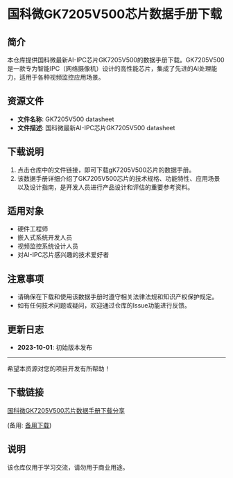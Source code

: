 # 国科微GK7205V500芯片数据手册下载

## 简介

本仓库提供国科微最新AI-IPC芯片GK7205V500的数据手册下载。GK7205V500是一款专为智能IPC（网络摄像机）设计的高性能芯片，集成了先进的AI处理能力，适用于各种视频监控应用场景。

## 资源文件

- **文件名称**: GK7205V500 datasheet
- **文件描述**: 国科微最新AI-IPC芯片GK7205V500 datasheet

## 下载说明

1. 点击仓库中的文件链接，即可下载gK7205V500芯片的数据手册。
2. 该数据手册详细介绍了GK7205V500芯片的技术规格、功能特性、应用场景以及设计指南，是开发人员进行产品设计和评估的重要参考资料。

## 适用对象

- 硬件工程师
- 嵌入式系统开发人员
- 视频监控系统设计人员
- 对AI-IPC芯片感兴趣的技术爱好者

## 注意事项

- 请确保在下载和使用该数据手册时遵守相关法律法规和知识产权保护规定。
- 如有任何技术问题或疑问，欢迎通过仓库的Issue功能进行反馈。

## 更新日志

- **2023-10-01**: 初始版本发布

---

希望本资源对您的项目开发有所帮助！

## 下载链接
[国科微GK7205V500芯片数据手册下载分享](https://pan.quark.cn/s/f7fbb5e4ee7e) 

(备用: [备用下载](https://pan.baidu.com/s/1QtC1BCogcq2W2cFyUZQYug?pwd=1234))

## 说明

该仓库仅用于学习交流，请勿用于商业用途。
